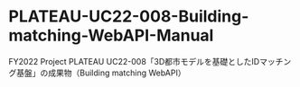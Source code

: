 # PLATEAU-UC22-008-Building-matching-WebAPI-Manual
FY2022 Project PLATEAU UC22-008「3D都市モデルを基礎としたIDマッチング基盤」の成果物（Building matching WebAPI）
